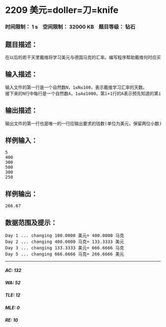 # 2209 美元=doller=刀=knife   
### 时间限制： 1 s&nbsp;&nbsp;&nbsp;&nbsp;空间限制： 32000 KB&nbsp;&nbsp;&nbsp;&nbsp;题目等级： 钻石  
## 题目描述：  

<pre>
在以后的若干天里戴维将学习美元与德国马克的汇率。编写程序帮助戴维何时应买或卖马克或美元，使他从100美元开始，最后能获得最高可能的价值。
</pre>
  
  
## 输入描述：  

<pre>
输入文件的第一行是一个自然数N，1≤N≤100，表示戴维学习汇率的天数。  
接下来的N行中每行是一个自然数A，1≤A≤1000。第i+1行的A表示预先知道的第i+1天的平均汇率，在这一天中，戴维既能用100美元买A马克也能用A马克购买100美元。
</pre>
  
  
## 输出描述：  

<pre>
输出文件的第一行也是唯一的一行应输出要求的钱数(单位为美元，保留两位小数)。
</pre>
  
  
## 样例输入：  

<pre>
5  
400  
300  
500  
300  
250
</pre>
  
  
## 样例输出：  

<pre>
266.67
</pre>
  
  
## 数据范围及提示：  

<pre>
Day 1 ... changing 100.0000 美元= 400.0000 马克  
Day 2 ... changing 400.0000 马克= 133.3333 美元  
Day 3 ... changing 133.3333 美元= 666.6666 马克  
Day 5 ... changing 666.6666 马克= 266.6666 美元
</pre>
  
  
***  

##### AC: 132  
##### WA: 52  
##### TLE: 12  
##### MLE: 0  
##### RE: 10  
